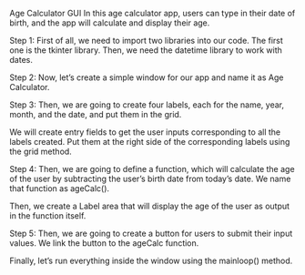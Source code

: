 Age Calculator GUI
In this age calculator app, users can type in their date of birth, and the app will calculate and display their age.

Step 1:
First of all, we need to import two libraries into our code. The first one is the tkinter library. Then, we need the datetime library to work with dates.

Step 2:
Now, let’s create a simple window for our app and name it as Age Calculator.

Step 3:
Then, we are going to create four labels, each for the name, year, month, and the date, and put them in the grid.

We will create entry fields to get the user inputs corresponding to all the labels created. Put them at the right side of the corresponding labels using the grid method.

Step 4:
Then, we are going to define a function, which will calculate the age of the user by subtracting the user’s birth date from today’s date. We name that function as ageCalc().

Then, we create a Label area that will display the age of the user as output in the function itself.

Step 5:
Then, we are going to create a button for users to submit their input values. We link the button to the ageCalc function.

Finally, let’s run everything inside the window using the mainloop() method.
